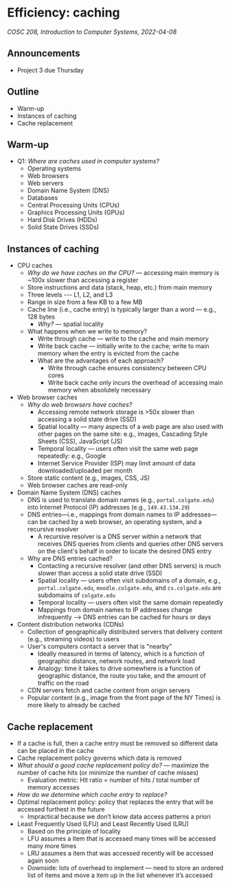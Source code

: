 # Efficiency: caching
_COSC 208, Introduction to Computer Systems, 2022-04-08_

## Announcements
* Project 3 due Thursday

## Outline
* Warm-up
* Instances of caching
* Cache replacement

## Warm-up
* Q1: _Where are caches used in computer systems?_
    * Operating systems
    * Web browsers
    * Web servers
    * Domain Name System (DNS)
    * Databases
    * Central Processing Units (CPUs)
    * Graphics Processing Units (GPUs)
    * Hard Disk Drives (HDDs)
    * Solid State Drives (SSDs)

## Instances of caching
* CPU caches
    * _Why do we have caches on the CPU?_ — accessing main memory is ~100x slower than accessing a register
    * Store instructions and data (stack, heap, etc.) from main memory
    * Three levels --- L1, L2, and L3
    * Range in size from a few KB to a few MB
    * Cache line (i.e., cache entry) is typically larger than a word — e.g., 128 bytes
        * _Why?_ — spatial locality
    * What happens when we write to memory?
        * Write through cache — write to the cache and main memory
        * Write back cache — initially write to the cache; write to main memory when the entry is evicted from the cache
        * What are the advantages of each approach?
            * Write through cache ensures consistency between CPU cores
            * Write back cache only incurs the overhead of accessing main memory when absolutely necessary
* Web browser caches
    * _Why do web browsers have caches?_
        * Accessing remote network storage is >50x slower than accessing a solid state drive (SSD)
        * Spatial locality — many aspects of a web page are also used with other pages on the same site: e.g., images, Cascading Style Sheets (CSS), JavaScript (JS)
        * Temporal locality — users often visit the same web page repeatedly: e.g., Google
        * Internet Service Provider (ISP) may limit amount of data downloaded/uploaded per month
    * Store static content (e.g., images, CSS, JS)
    * Web browser caches are read-only
* Domain Name System (DNS) caches
    * DNS is used to translate domain names (e.g., `portal.colgate.edu`) into Internet Protocol (IP) addresses (e.g., `149.43.134.29`)
    * DNS entries—i.e., mappings from domain names to IP addresses—can be cached by a web browser, an operating system, and a recursive resolver
        * A recursive resolver is a DNS server within a network that receives DNS queries from clients and queries other DNS servers on the client's behalf in order to locate the desired DNS entry
    * Why are DNS entries cached?
        * Contacting a recursive resolver (and other DNS servers) is much slower than access a solid state drive (SSD)
        * Spatial locality — users often visit subdomains of a domain, e.g., `portal.colgate.edu`, `moodle.colgate.edu`, and `cs.colgate.edu` are subdomains of `colgate.edu`
        * Temporal locality — users often visit the same domain repeatedly
        * Mappings from domain names to IP addresses change infrequently —> DNS entries can be cached for hours or days
* Content distribution networks (CDNs)
    * Collection of geographically distributed servers that delivery content (e.g., streaming videos) to users
    * User's computers contact a server that is "nearby"
        * Ideally measured in terms of latency, which is a function of geographic distance, network routes, and network load
        * Analogy: time it takes to drive somewhere is a function of geographic distance, the route you take, and the amount of traffic on the road
    * CDN servers fetch and cache content from origin servers
    * Popular content (e.g., image from the front page of the NY Times) is more likely to already be cached

## Cache replacement
* If a cache is full, then a cache entry must be removed so different data can be placed in the cache
* Cache replacement policy governs which data is removed
* _What should a good cache replacement policy do?_ — maximize the number of cache hits (or minimize the number of cache misses)
    * Evaluation metric: Hit ratio = number of hits / total number of memory accesses
* _How do we determine which cache entry to replace?_
* Optimal replacement policy: policy that replaces the entry that will be accessed furthest in the future
    * Impractical because we don’t know data access patterns a priori
* Least Frequently Used (LFU) and Least Recently Used (LRU)
    * Based on the principle of locality 
    * LFU assumes a item that is accessed many times will be accessed many more times
    * LRU assumes a item that was accessed recently will be accessed again soon
    * Downside: lots of overhead to implement — need to store an ordered list of items and move a item up in the list whenever it’s accessed
